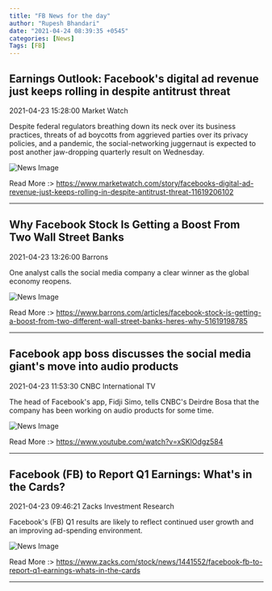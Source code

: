 ```yaml
---
title: "FB News for the day"
author: "Rupesh Bhandari"
date: "2021-04-24 08:39:35 +0545"
categories: [News]
Tags: [FB]
---
```


## Earnings Outlook: Facebook's digital ad revenue just keeps rolling in despite antitrust threat

2021-04-23 15:28:00 Market Watch

Despite federal regulators breathing down its neck over its business practices, threats of ad boycotts from aggrieved parties over its privacy policies, and a pandemic, the social-networking juggernaut is expected to post another jaw-dropping quarterly result on Wednesday.

![News Image](https://cdn.snapi.dev/images/v1/o/p/im-323196width620size1420643729189789-782779.jpg)

Read More :> <https://www.marketwatch.com/story/facebooks-digital-ad-revenue-just-keeps-rolling-in-despite-antitrust-threat-11619206102>

---
        
## Why Facebook Stock Is Getting a Boost From Two Wall Street Banks

2021-04-23 13:26:00 Barrons

One analyst calls the social media company a clear winner as the global economy reopens.

![News Image](https://cdn.snapi.dev/images/v1/h/v/im-329209-782618.jpg)

Read More :> <https://www.barrons.com/articles/facebook-stock-is-getting-a-boost-from-two-different-wall-street-banks-heres-why-51619198785>

---
        
## Facebook app boss discusses the social media giant's move into audio products

2021-04-23 11:53:30 CNBC International TV

The head of Facebook's app, Fidji Simo, tells CNBC's Deirdre Bosa that the company has been working on audio products for some time.

![News Image](https://cdn.snapi.dev/images/v1/m/q/facebook-app-boss-discusses-the-social-media-giants-move-into-audio-products-782409.jpg)

Read More :> <https://www.youtube.com/watch?v=xSKlOdgz584>

---
        
## Facebook (FB) to Report Q1 Earnings: What's in the Cards?

2021-04-23 09:46:21 Zacks Investment Research

Facebook's (FB) Q1 results are likely to reflect continued user growth and an improving ad-spending environment.

![News Image](https://cdn.snapi.dev/images/v1/t/b/fb-1-782065.jpg)

Read More :> <https://www.zacks.com/stock/news/1441552/facebook-fb-to-report-q1-earnings-whats-in-the-cards>

---
        
